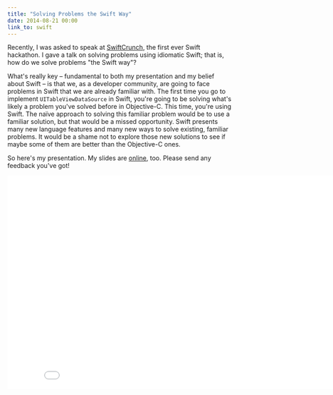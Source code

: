 ```yaml
---
title: "Solving Problems the Swift Way"
date: 2014-08-21 00:00
link_to: swift
---
```


Recently, I was asked to speak at [SwiftCrunch](http://swiftcrunch.com), the first ever Swift hackathon. I gave a talk on solving problems using idiomatic Swift; that is, how do we solve problems "the Swift way"?

<!-- more -->

What's really key – fundamental to both my presentation and my belief about Swift – is that we, as a developer community, are going to face problems in Swift that we are already familiar with. The first time you go to implement `UITableViewDataSource` in Swift, you're going to be solving what's likely a problem you've solved before in Objective-C. This time, you're using Swift. The naïve approach to solving this familiar problem would be to use a familiar solution, but that would be a missed opportunity. Swift presents many new language features and many new ways to solve existing, familiar problems. It would be a shame not to explore those new solutions to see if maybe some of them are better than the Objective-C ones.

So here's my presentation. My slides are [online](https://speakerdeck.com/ashfurrow/solving-problems-the-swift-way-swiftcrunch), too. Please send any feedback you've got!

<iframe src="//www.youtube.com/embed/LtrzZb5Jw0g?wmode=opaque&amp;enablejsapi=1" height="480" width="854" scrolling="no" frameborder="0" allowfullscreen="" class="embed-responsive-item"></iframe>
